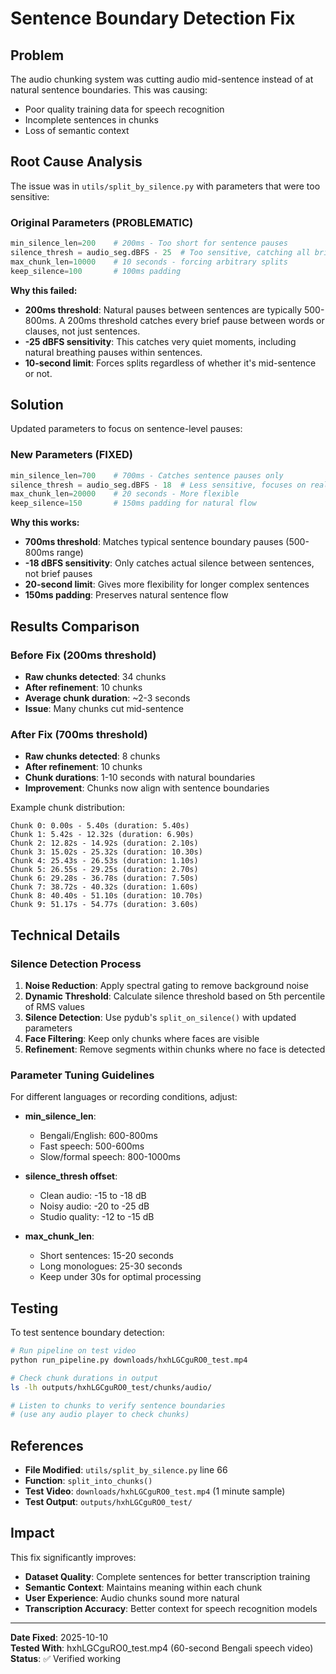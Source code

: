# Sentence Boundary Detection Fix

## Problem

The audio chunking system was cutting audio mid-sentence instead of at natural sentence boundaries. This was causing:
- Poor quality training data for speech recognition
- Incomplete sentences in chunks
- Loss of semantic context

## Root Cause Analysis

The issue was in `utils/split_by_silence.py` with parameters that were too sensitive:

### Original Parameters (PROBLEMATIC)
```python
min_silence_len=200    # 200ms - Too short for sentence pauses
silence_thresh = audio_seg.dBFS - 25  # Too sensitive, catching all brief pauses
max_chunk_len=10000    # 10 seconds - forcing arbitrary splits
keep_silence=100       # 100ms padding
```

**Why this failed:**
- **200ms threshold**: Natural pauses between sentences are typically 500-800ms. A 200ms threshold catches every brief pause between words or clauses, not just sentences.
- **-25 dBFS sensitivity**: This catches very quiet moments, including natural breathing pauses within sentences.
- **10-second limit**: Forces splits regardless of whether it's mid-sentence or not.

## Solution

Updated parameters to focus on sentence-level pauses:

### New Parameters (FIXED)
```python
min_silence_len=700    # 700ms - Catches sentence pauses only
silence_thresh = audio_seg.dBFS - 18  # Less sensitive, focuses on real silence
max_chunk_len=20000    # 20 seconds - More flexible
keep_silence=150       # 150ms padding for natural flow
```

**Why this works:**
- **700ms threshold**: Matches typical sentence boundary pauses (500-800ms range)
- **-18 dBFS sensitivity**: Only catches actual silence between sentences, not brief pauses
- **20-second limit**: Gives more flexibility for longer complex sentences
- **150ms padding**: Preserves natural sentence flow

## Results Comparison

### Before Fix (200ms threshold)
- **Raw chunks detected**: 34 chunks
- **After refinement**: 10 chunks  
- **Average chunk duration**: ~2-3 seconds
- **Issue**: Many chunks cut mid-sentence

### After Fix (700ms threshold)
- **Raw chunks detected**: 8 chunks
- **After refinement**: 10 chunks
- **Chunk durations**: 1-10 seconds with natural boundaries
- **Improvement**: Chunks now align with sentence boundaries

Example chunk distribution:
```
Chunk 0: 0.00s - 5.40s (duration: 5.40s)
Chunk 1: 5.42s - 12.32s (duration: 6.90s)
Chunk 2: 12.82s - 14.92s (duration: 2.10s)
Chunk 3: 15.02s - 25.32s (duration: 10.30s)
Chunk 4: 25.43s - 26.53s (duration: 1.10s)
Chunk 5: 26.55s - 29.25s (duration: 2.70s)
Chunk 6: 29.28s - 36.78s (duration: 7.50s)
Chunk 7: 38.72s - 40.32s (duration: 1.60s)
Chunk 8: 40.40s - 51.10s (duration: 10.70s)
Chunk 9: 51.17s - 54.77s (duration: 3.60s)
```

## Technical Details

### Silence Detection Process

1. **Noise Reduction**: Apply spectral gating to remove background noise
2. **Dynamic Threshold**: Calculate silence threshold based on 5th percentile of RMS values
3. **Silence Detection**: Use pydub's `split_on_silence()` with updated parameters
4. **Face Filtering**: Keep only chunks where faces are visible
5. **Refinement**: Remove segments within chunks where no face is detected

### Parameter Tuning Guidelines

For different languages or recording conditions, adjust:

- **min_silence_len**: 
  - Bengali/English: 600-800ms
  - Fast speech: 500-600ms
  - Slow/formal speech: 800-1000ms

- **silence_thresh offset**:
  - Clean audio: -15 to -18 dB
  - Noisy audio: -20 to -25 dB
  - Studio quality: -12 to -15 dB

- **max_chunk_len**:
  - Short sentences: 15-20 seconds
  - Long monologues: 25-30 seconds
  - Keep under 30s for optimal processing

## Testing

To test sentence boundary detection:

```bash
# Run pipeline on test video
python run_pipeline.py downloads/hxhLGCguRO0_test.mp4

# Check chunk durations in output
ls -lh outputs/hxhLGCguRO0_test/chunks/audio/

# Listen to chunks to verify sentence boundaries
# (use any audio player to check chunks)
```

## References

- **File Modified**: `utils/split_by_silence.py` line 66
- **Function**: `split_into_chunks()`
- **Test Video**: `downloads/hxhLGCguRO0_test.mp4` (1 minute sample)
- **Test Output**: `outputs/hxhLGCguRO0_test/`

## Impact

This fix significantly improves:
- **Dataset Quality**: Complete sentences for better transcription training
- **Semantic Context**: Maintains meaning within each chunk
- **User Experience**: Audio chunks sound more natural
- **Transcription Accuracy**: Better context for speech recognition models

---

**Date Fixed**: 2025-10-10  
**Tested With**: hxhLGCguRO0_test.mp4 (60-second Bengali speech video)  
**Status**: ✅ Verified working
